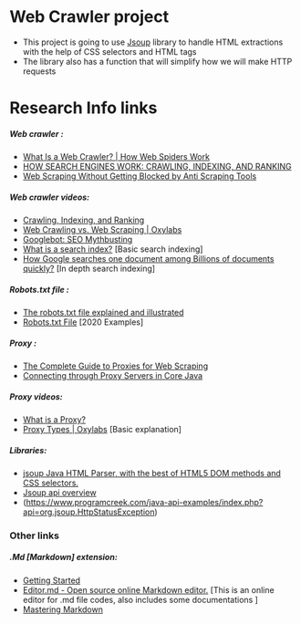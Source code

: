# Web Crawler project

* This project is going to use [Jsoup](https://Jsoup.org) library  to handle 
    HTML extractions with the help of CSS selectors and HTML tags
* The library also has a function that will simplify how we will make HTTP requests

# Research Info links

##### Web crawler :
* [What Is a Web Crawler? | How Web Spiders Work](https://www.cloudflare.com/learning/bots/what-is-a-web-crawler/)
* [HOW SEARCH ENGINES WORK: CRAWLING, INDEXING, AND RANKING](https://moz.com/beginners-guide-to-seo/how-search-engines-operate#:~:text=The%20index%20is%20where%20your,is%20stored%20in%20its%20index.)
* [Web Scraping Without Getting Blocked by Anti Scraping Tools](https://www.scrapehero.com/how-to-prevent-getting-blacklisted-while-scraping/)

##### Web crawler videos:
* [Crawling, Indexing, and Ranking](https://www.youtube.com/watch?v=K5qOuoj_dwA&list=RDCMUCj7v9UM1aGx6GR-nsY-9u8w&start_radio=1&t=38 )
* [Web Crawling vs. Web Scraping | Oxylabs](https://www.youtube.com/watch?v=cwZF87qIF7c)
* [Googlebot: SEO Mythbusting](https://www.youtube.com/watch?v=8QeU97wWomQ)
* [What is a search index?](https://www.youtube.com/watch?v=SW_gfeug9hM)  [Basic search indexing]
* [How Google searches one document among Billions of documents quickly?](https://www.youtube.com/watch?v=CeGtqouT8eA)  [In depth search indexing]



##### Robots.txt file :
* [The robots.txt file explained and illustrated](https://varvy.com/robottxt.html)
* [Robots.txt File](https://moz.com/learn/seo/robotstxt) [2020 Examples]



##### Proxy :
* [The Complete Guide to Proxies for Web Scraping](https://www.scrapinghub.com/guides/proxies-for-web-scraping)
* [Connecting through Proxy Servers in Core Java](https://www.baeldung.com/java-connect-via-proxy-server)

##### Proxy videos:
* [What is a Proxy?](https://www.youtube.com/watch?v=jGQTS1CxZTE)
* [Proxy Types | Oxylabs](https://www.youtube.com/watch?v=dJpvFqFlyaI) [Basic explanation]


##### Libraries:
* [jsoup Java HTML Parser, with the best of HTML5 DOM methods and CSS selectors.](https://jsoup.org/)
* [Jsoup api overview](https://jsoup.org/apidocs/index.html)
* (https://www.programcreek.com/java-api-examples/index.php?api=org.jsoup.HttpStatusException)


### Other links 

##### .Md [Markdown] extension:
* [Getting Started](https://www.markdownguide.org/getting-started/)
* [Editor.md - Open source online Markdown editor.](https://pandao.github.io/editor.md/en.html)  [This is an online editor for .md file codes, also includes some documentations ]     
* [Mastering Markdown](https://guides.github.com/features/mastering-markdown/)
